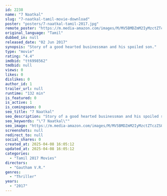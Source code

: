 ```yaml
---
id: 2238
name: "7 Naatkal"
slug: "7-naatkal-tamil-movie-download"
poster: "posters/7-naatkal-tamil-2017.jpg"
remote_poster: "https://m.media-amazon.com/images/M/MV5BMDZmM2IyMzctZTczZS00NWRhLWE2MjktNDNkOGVlYTE1NTU4XkEyXkFqcGdeQXVyMzYxOTQ3MDg@._V1_SX300.jpg"
original_language: "Tamil"
dubbed_in: null
released_date: "02 Jun 2017"
synopsis: "Story of a good hearted businessman and his spoiled son."
type: "movie"
rating: "4.4"
imdbid: "tt6998562"
tmdbid: null
views: 0
likes: 0
dislikes: 0
author_id: 1
trailer_url: null
runtime: "132 min"
is_featured: 0
is_active: 1
is_comingsoon: 0
seo_title: "7 Naatkal"
seo_description: "Story of a good hearted businessman and his spoiled son."
seo_keywords: "\"7 Naatkal\""
seo_image: "https://m.media-amazon.com/images/M/MV5BMDZmM2IyMzctZTczZS00NWRhLWE2MjktNDNkOGVlYTE1NTU4XkEyXkFqcGdeQXVyMzYxOTQ3MDg@._V1_SX300.jpg"
screenshots: null
redirect_to: null
social_shares: 0
created_at: 2025-04-08 16:05:12
updated_at: 2025-04-08 16:05:12
categories:
  - "Tamil 2017 Movies"
directors:
  - "Gautham V.R."
genres:
  - "Thriller"
years:
  - "2017"
---
```

